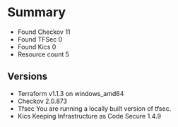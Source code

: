 # Summary

- Found Checkov 11
- Found TFSec 0
- Found Kics 0
- Resource count 5

## Versions

- Terraform v1.1.3 on windows_amd64
- Checkov 2.0.873
- Tfsec You are running a locally built version of tfsec.
- Kics Keeping Infrastructure as Code Secure 1.4.9
